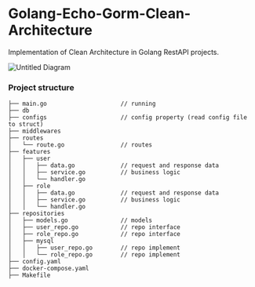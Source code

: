 # Golang-Echo-Gorm-Clean-Architecture

Implementation of Clean Architecture in Golang RestAPI projects.


![Untitled Diagram](https://user-images.githubusercontent.com/15135199/150567366-5ea535bf-07ac-4049-a24b-44a0cd5c21cf.png)

### Project structure

    ├── main.go                     // running
    ├── db
    ├── configs                     // config property (read config file to struct)
    ├── middlewares
    ├── routes
    │   └── route.go                // routes
    ├── features
    │   ├── user
    │   │   ├── data.go             // request and response data
    │   │   ├── service.go          // business logic
    │   │   └── handler.go    
    │   ├── role
    │   │   ├── data.go             // request and response data
    │   │   ├── service.go          // business logic
    │   │   └── handler.go
    ├── repositories
    │   ├── models.go               // models
    │   ├── user_repo.go            // repo interface
    │   ├── role_repo.go            // repo interface
    │   ├── mysql
    │   │   ├── user_repo.go        // repo implement
    │   │   └── role_repo.go        // repo implement
    ├── config.yaml
    ├── docker-compose.yaml
    ├── Makefile


